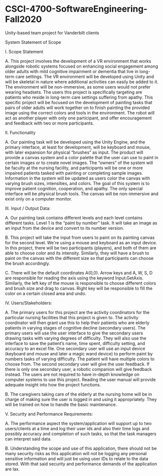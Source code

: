 # CSCI-4700-SoftwareEngineering-Fall2020
Unity-based team project for Vanderbilt clients

System Statement of Scope

I.	Scope Statement

A.	This project involves the development of a VR environment that works alongside robotic systems focused on enhancing social engagement among older adults with mild cognitive impairment or dementia that live in long-term care settings. The VR environment will be developed using Unity and will be skeletal in nature where additional activities can easily be added to it. The environment will be non-immersive, as some users would not prefer wearing headsets. The users this project is specifically targeting are patients who reside in long-term care settings suffering from apathy. This specific project will be focused on the development of painting tasks that pairs of older adults will work together on to finish painting the provided image using the correct colors and tools in the environment. The robot will act as another player with only one participant, and offer encouragement and feedback with two or more participants.

II.	Functionality

A.	Our painting task will be developed using the Unity Engine, and the primary interface, at least for development, will be keyboard and mouse, with later expansion for physical “brushes” as input. The product will provide a canvas system and a color palette that the user can use to paint in certain images or to create novel images. The “owners” of the system will be faculty at the nursing facility, and participants will be one or more impaired patients tasked with painting or completing sample images. Information in the system will be updated as users color the canvas with varying brush sizes, intensities, and colors. The goal of this system is to improve patient cognition, cooperation, and apathy. The only special interface will be physical brush tools. The canvas will be non-immersive and exist only on a computer monitor.

III.	Input / Output Data: 

A.	Our painting task contains different levels  and each level contains different tasks. Level 1 is the “paint by number” task. It will take an image as an input from the device and convert  to its  number version. 

B.	This project will take the input from users to paint on its painting canvas for the second level. We're using a mouse and keyboard as an input device. In this project, there will be two participants (players), and both of them are able to choose color and its intensity. Similarly, they will have a brush to paint on the canvas with the different size so that participants can choose the brush accordingly.  

C.	There will be the default coordinates A(0,0). Arrow keys and A, W, S, D are responsible for reading the axis using the keyword Input.GetAxis. Similarly, the left key of the mouse is responsible to choose different colors and brush size and drag to canvas. Right key will be responsible to fill the color on a certain closed area and undo. 

IV.	Users/Stakeholders:

A.	The primary users for this project are the activity coordinators for the particular nursing facilities that this project is given to. The activity coordinator will then grant use this to help their patients who are elderly patients in varying stages of cognitive decline (secondary users). The primary users will use the user interface to give the secondary users drawing tasks with varying degrees of difficulty. They will also use the interface to save the patient’s name, time spent, difficulty setting, and accuracy to an excel file. One secondary user will use an input device (keyboard and mouse and later a magic wand device) to perform paint by numbers tasks of varying difficulty. The patient will have multiple colors to choose from. The second secondary user will give the user feedback. If there is only one secondary user, a robotic companion will give feedback instead. The users are not required to have in-depth knowledge on computer systems to use this project. Reading the user manual will provide adequate insight into how the project functions.

B.	The caregivers taking care of the elderly at the nursing home will be in charge of making sure the user is logged in and using it appropriately. They will be trained on how to handle the basic maintenance. 

V.	Security and Performance Requirements:


A.	The performance aspect the system/application will support up to two users/clients at a time and log their user ids and also their time logs and possibly accuracy and completion of such tasks, so that the task managers can interpret said data. 

B.	Understanding the scope and use of this application, there should not be many security risks as this application will not be logging any personal sensitive information and will just be using user IDs to relate to the data stored. With that said security and performance demands of the application are lax.
